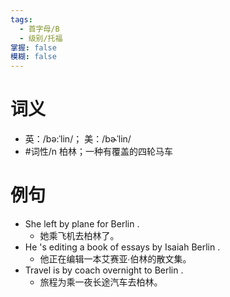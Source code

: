 ```yaml
---
tags:
  - 首字母/B
  - 级别/托福
掌握: false
模糊: false
---
```

# 词义
- 英：/bə:ˈlin/； 美：/bɚˈlin/
- #词性/n  柏林；一种有覆盖的四轮马车
# 例句
- She left by plane for Berlin .
	- 她乘飞机去柏林了。
- He 's editing a book of essays by Isaiah Berlin .
	- 他正在编辑一本艾赛亚∙伯林的散文集。
- Travel is by coach overnight to Berlin .
	- 旅程为乘一夜长途汽车去柏林。

